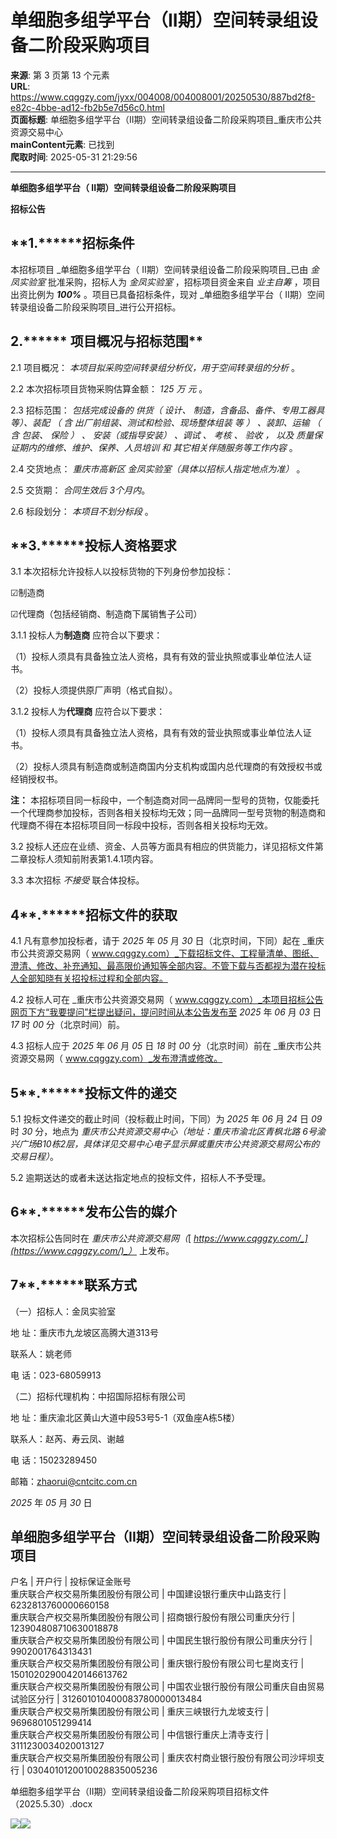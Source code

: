 # 单细胞多组学平台（II期）空间转录组设备二阶段采购项目

**来源**: 第 3 页第 13 个元素  
**URL**: https://www.cqggzy.com/jyxx/004008/004008001/20250530/887bd2f8-e82c-4bbe-ad12-fb2b5e7d56c0.html  
**页面标题**: 单细胞多组学平台（II期）空间转录组设备二阶段采购项目_重庆市公共资源交易中心  
**mainContent元素**: 已找到  
**爬取时间**: 2025-05-31 21:29:56

---

**单细胞多组学平台（ II期）空间转录组设备二阶段采购项目**

**招标公告**

## **1.********招标条件**

本招标项目 _单细胞多组学平台（ II期）空间转录组设备二阶段采购项目_已由 _金凤实验室_ 批准采购，招标人为 _金凤实验室_ ，招标项目资金来自 _业主自筹_ ，项目出资比例为 ___100%___ 。项目已具备招标条件，现对 _单细胞多组学平台（ II期）空间转录组设备二阶段采购项目_进行公开招标。

## **2.******** 项目概况与招标范围**

2.1 项目概况： _本项目拟采购空间转录组分析仪，用于空间转录组的分析_ 。

2.2 本次招标项目货物采购估算金额： _125 万_ _元_ 。

2.3 招标范围： _包括完成设备的_ _供货（_ _设计、_ _制造，含备品、备件、专用工器具等）、装配_ _（_ _含_ _出厂前组装、测试和检验、现场整体组装_ _等_ _）_ _、装卸、运输_ _（_ _含_ _包装、_ _保险_ _）_ _、_ _安装（或指导安装）_ _、调试_ _、_ _考核_ _、_ _验收_ _，_ _以及_ _质量保证期内的维修、维护、保养、人员培训_ _和_ _其它相关伴随服务等工作内容_ 。

2.4 交货地点： _重庆市高新区_ _金凤实验室（具体以招标人指定地点为准）_ 。

2.5 交货期： _合同生效后 3个月内_。

2.6 标段划分： _本项目不划分标段_ 。

## **3.********投标人资格要求**

3.1 本次招标允许投标人以投标货物的下列身份参加投标：

☑制造商

☑代理商（包括经销商、制造商下属销售子公司）

3.1.1 投标人为**制造商** 应符合以下要求：

（1）投标人须具有具备独立法人资格，具有有效的营业执照或事业单位法人证书。

（2）投标人须提供原厂声明（格式自拟）。

3.1.2 投标人为**代理商** 应符合以下要求：

（1）投标人须具有具备独立法人资格，具有有效的营业执照或事业单位法人证书。

（2）投标人须具有制造商或制造商国内分支机构或国内总代理商的有效授权书或经销授权书。

**注：** 本招标项目同一标段中，一个制造商对同一品牌同一型号的货物，仅能委托一个代理商参加投标，否则各相关投标均无效；同一品牌同一型号货物的制造商和代理商不得在本招标项目同一标段中投标，否则各相关投标均无效。

3.2 投标人还应在业绩、资金、人员等方面具有相应的供货能力，详见招标文件第二章投标人须知前附表第1.4.1项内容。

3.3 本次招标 _不接受_ 联合体投标。

## **4****.********招标文件的获取**

4.1 凡有意参加投标者，请于 _2025_ 年 _05_ 月 _30_ 日（北京时间，下同）起在 _重庆市公共资源交易网（ www.cqggzy.com）_下载招标文件、工程量清单、图纸、澄清、修改、补充通知、最高限价通知等全部内容。不管下载与否都视为潜在投标人全部知晓有关招投标过程和全部内容。

4.2 投标人可在 _重庆市公共资源交易网（ www.cqggzy.com）_本项目招标公告网页下方“我要提问”栏提出疑问，提问时间从本公告发布至 _2025_ 年 _06_ 月 _03_ 日 _17_ 时 _00_ 分（北京时间）前。

4.3 招标人应于 _2025_ 年 _06_ 月 _05_ 日 _18_ 时 _00_ 分（北京时间）前在 _重庆市公共资源交易网（ www.cqggzy.com）_发布澄清或修改。

## **5****.********投标文件的递交**

5.1 投标文件递交的截止时间（投标截止时间，下同）为 _2025_ 年 _06_ 月 _24_ 日 _09_ 时 _30_ 分，地点为 _重庆市公共资源交易中心（地址：重庆市渝北区青枫北路 6号渝兴广场B10栋2层，具体详见交易中心电子显示屏或重庆市公共资源交易网公布的交易日程）_。

5.2 逾期送达的或者未送达指定地点的投标文件，招标人不予受理。

## **6****.********发布公告的媒介**

本次招标公告同时在 _重庆市公共资源交易网（_[ _https://www.cqggzy.com/_](https://www.cqggzy.com/)_）_ 上发布。

## **7****.********联系方式**

（一）招标人：金凤实验室

地 址：重庆市九龙坡区高腾大道313号

联系人：姚老师

电 话：023-68059913

（二）招标代理机构：中招国际招标有限公司

地 址：重庆渝北区黄山大道中段53号5-1（双鱼座A栋5楼）

联系人：赵芮、寿云凤、谢越

电 话：15023289450

邮箱：[zhaorui@cntcitc.com.cn](mailto:zhaorui@cntcitc.com.cn)

_2025_ 年 _05_ 月 _30_ 日

  
单细胞多组学平台（II期）空间转录组设备二阶段采购项目  
---  
户名 | 开户行 | 投标保证金账号  
重庆联合产权交易所集团股份有限公司 | 中国建设银行重庆中山路支行 | 6232813760000660158  
重庆联合产权交易所集团股份有限公司 | 招商银行股份有限公司重庆分行 | 123904808710630018878  
重庆联合产权交易所集团股份有限公司 | 中国民生银行股份有限公司重庆分行 | 9902001764313431  
重庆联合产权交易所集团股份有限公司 | 重庆银行股份有限公司七星岗支行 | 15010202900420146613762  
重庆联合产权交易所集团股份有限公司 | 中国农业银行股份有限公司重庆自由贸易试验区分行 | 312601010400083780000013484  
重庆联合产权交易所集团股份有限公司 | 重庆三峡银行九龙坡支行 | 9696801051299414  
重庆联合产权交易所集团股份有限公司 | 中信银行重庆上清寺支行 | 3111230034020013127  
重庆联合产权交易所集团股份有限公司 | 重庆农村商业银行股份有限公司沙坪坝支行 | 0304010120010028835005236  
  
  
  
单细胞多组学平台（II期）空间转录组设备二阶段采购项目招标文件（2025.5.30）.docx    
  
  
  
  
[![](https://ztb.cqggzy.com/CQTPFrame/css/img/tiwen.png)](http://ztb.cqggzy.com/CQTPFrame/jsgcztbmis2/pages/onlinetiwen/OnLineTiWen_Detail?GongGaoGuid=887bd2f8-e82c-4bbe-ad12-fb2b5e7d56c0)[![](https://ztb.cqggzy.com/CQTPFrame/css/img/baohan.png)](https://jrfw.cqggzy.com)


